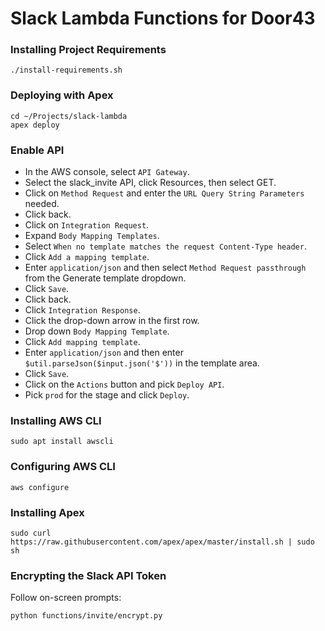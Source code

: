 # Slack Lambda Functions for Door43

### Installing Project Requirements

    ./install-requirements.sh
    
### Deploying with Apex

    cd ~/Projects/slack-lambda
    apex deploy

### Enable API

* In the AWS console, select `API Gateway`.
* Select the slack_invite API, click Resources, then select GET.
* Click on `Method Request` and enter the `URL Query String Parameters` needed.
* Click back.
* Click on `Integration Request`.
* Expand `Body Mapping Templates`.
* Select `When no template matches the request Content-Type header`.
* Click `Add a mapping template`.
* Enter `application/json` and then select `Method Request passthrough` from the Generate template dropdown.
* Click `Save`.
* Click back.
* Click `Integration Response`.
* Click the drop-down arrow in the first row.
* Drop down `Body Mapping Template`.
* Click `Add mapping template`.
* Enter `application/json` and then enter `$util.parseJson($input.json('$'))` in the template area.
* Click `Save`.
* Click on the `Actions` button and pick `Deploy API`.
* Pick `prod` for the stage and click `Deploy`.

### Installing AWS CLI

    sudo apt install awscli

### Configuring AWS CLI

    aws configure

### Installing Apex

    sudo curl https://raw.githubusercontent.com/apex/apex/master/install.sh | sudo sh

### Encrypting the Slack API Token

Follow on-screen prompts:

    python functions/invite/encrypt.py

